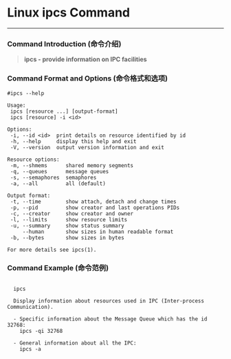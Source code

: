 # Linux ipcs Command
-------------------
### Command Introduction (命令介绍)
> **ipcs - provide information on IPC facilities**
### Command Format and Options (命令格式和选项)
```
#ipcs --help

Usage:
 ipcs [resource ...] [output-format]
 ipcs [resource] -i <id>

Options:
 -i, --id <id>  print details on resource identified by id
 -h, --help     display this help and exit
 -V, --version  output version information and exit

Resource options:
 -m, --shmems      shared memory segments
 -q, --queues      message queues
 -s, --semaphores  semaphores
 -a, --all         all (default)

Output format:
 -t, --time        show attach, detach and change times
 -p, --pid         show creator and last operations PIDs
 -c, --creator     show creator and owner
 -l, --limits      show resource limits
 -u, --summary     show status summary
     --human       show sizes in human readable format
 -b, --bytes       show sizes in bytes

For more details see ipcs(1).
```
### Command Example (命令范例)
```

  ipcs

  Display information about resources used in IPC (Inter-process Communication).

  - Specific information about the Message Queue which has the id 32768:
    ipcs -qi 32768

  - General information about all the IPC:
    ipcs -a


```
